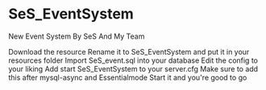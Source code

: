 # SeS_EventSystem
New Event System By SeS And My Team 







Download the resource
Rename it to  SeS_EventSystem and put it in your resources folder
Import SeS_event.sql into your database
Edit the config to your liking
Add start SeS_EventSystem to your server.cfg Make sure to add this after mysql-async and Essentialmode
Start it and you're good to go
